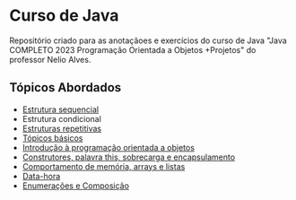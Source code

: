 
# Curso de Java

Repositório criado para as anotaçãoes e exercícios do curso de Java "Java COMPLETO 2023 Programação Orientada a Objetos +Projetos" do professor Nelio Alves.

## Tópicos Abordados
- [Estrutura sequencial](https://github.com/kayanerocha/curso-java/tree/main/Secao4)
- Estrutura condicional
- [Estruturas repetitivas](https://github.com/kayanerocha/curso-java/tree/main/Secao6)
- [Tópicos básicos](https://github.com/kayanerocha/curso-java/tree/main/Secao7)
- [Introdução à programação orientada a objetos](https://github.com/kayanerocha/curso-java/tree/main/Secao8)
- [Construtores, palavra this, sobrecarga e encapsulamento](https://github.com/kayanerocha/curso-java/tree/main/Secao9)
- [Comportamento de memória, arrays e listas](https://github.com/kayanerocha/curso-java/tree/main/Secao10)
- [Data-hora](https://github.com/kayanerocha/curso-java/tree/main/Secao11)
- [Enumerações e Composição](https://github.com/kayanerocha/curso-java/tree/main/Secao13)

